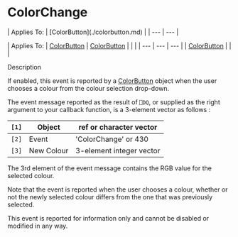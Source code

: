 




<h1 class="heading"><span class="name">ColorChange</span></h1>
| Applies To: | [ColorButton](./colorbutton.md) |
| --- | ---  |

| Applies To: | [ColorButton](./colorbutton.md) | [ColorButton](./colorbutton.md) |  |  |
| --- | --- | ---  |
| [ColorButton](./colorbutton.md) |  |  |


Description


If enabled, this event is reported by a [ColorButton](./colorbutton.md) object when the user chooses a colour from the colour selection drop-down.


The event message reported as the result of `⎕DQ`, or supplied as the right argument to your callback function, is a 3-element vector as follows :

| `[1]` | Object | ref or character vector |
| --- | --- | ---  |
| `[2]` | Event | 'ColorChange' or 430 |
| `[3]` | New Colour | 3-element integer vector |


The 3rd element of the event message contains the RGB value for the selected colour.


Note that the event is reported when the user chooses a colour, whether or not the newly selected colour differs from the one that was previously selected.


This event is reported for information only and cannot be disabled or modified in any way.



